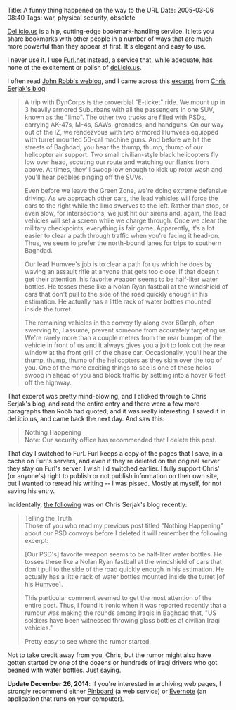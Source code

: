 Title: A funny thing happened on the way to the URL
Date: 2005-03-06 08:40
Tags: war, physical security, obsolete

[Del.icio.us](http://del.icio.us/) is a hip, cutting-edge
bookmark-handling service. It lets you share bookmarks with other people
in a number of ways that are much more powerful than they appear at
first. It's elegant and easy to use.

I never use it. I use [Furl.net](https://web.archive.org/web/20050303045142/http://www.furl.net/index.jsp) instead, a service
that, while adequate, has none of the excitement or polish of
[del.icio.us](http://del.icio.us/).

I often read [John Robb's weblog](http://jrobb.mindplex.org/), and I
came across this [excerpt](http://jrobb.mindplex.org/2005/02/10.html)
from [Chris Serjak's blog](http://serjak.blogspot.com/):

> A trip with DynCorps is the proverbial "E-ticket" ride. We mount up in
> 3 heavily armored Suburbans with all the passengers in one SUV, known
> as the "limo". The other two trucks are filled with PSDs, carrying
> AK-47s, M-4s, SAWs, grenades, and handguns. On our way out of the IZ,
> we rendezvous with two armored Humvees equipped with turret mounted
> 50-cal machine guns. And before we hit the streets of Baghdad, you
> hear the thump, thump, thump of our helicopter air support. Two small
> civilian-style black helicopters fly low over head, scouting our route
> and watching our flanks from above. At times, they'll swoop low enough
> to kick up rotor wash and you'll hear pebbles pinging off the SUVs.
>
> Even before we leave the Green Zone, we're doing extreme defensive
> driving. As we approach other cars, the lead vehicles will force the
> cars to the right while the limo swerves to the left. Rather than
> stop, or even slow, for intersections, we just hit our sirens and,
> again, the lead vehicles will set a screen while we charge through.
> Once we clear the military checkpoints, everything is fair game.
> Apparently, it's a lot easier to clear a path through traffic when
> you're facing it head-on. Thus, we seem to prefer the north-bound
> lanes for trips to southern Baghdad.
>
> Our lead Humvee's job is to clear a path for us which he does by
> waving an assault rifle at anyone that gets too close. If that doesn't
> get their attention, his favorite weapon seems to be half-liter water
> bottles. He tosses these like a Nolan Ryan fastball at the windshield
> of cars that don't pull to the side of the road quickly enough in his
> estimation. He actually has a little rack of water bottles mounted
> inside the turret.
>
> The remaining vehicles in the convoy fly along over 60mph, often
> swerving to, I assume, prevent someone from accurately targeting us.
> We're rarely more than a couple meters from the rear bumper of the
> vehicle in front of us and it always gives you a jolt to look out the
> rear window at the front grill of the chase car. Occasionally, you'll
> hear the thump, thump, thump of the helicopters as they skim over the
> top of you. One of the more exciting things to see is one of these
> helos swoop in ahead of you and block traffic by settling into a hover
> 6 feet off the highway.

That excerpt was pretty mind-blowing, and I clicked through to Chris
Serjak's blog, and read the entire entry and there were a few more
paragraphs than Robb had quoted, and it was really interesting. I saved
it in del.icio.us, and came back the next day. And saw this:

> Nothing Happening  
>  Note: Our security office has recommended that I delete this post.

That day I switched to Furl. Furl keeps a copy of the pages that I save,
in a cache on Furl's servers, and even if they're deleted on the
original server they stay on Furl's server. I wish I'd switched earlier.
I fully support Chris' (or anyone's) right to publish or not publish
information on their own site, but I wanted to reread his writing -- I
was pissed. Mostly at myself, for not saving his entry.

Incidentally, [the
following](http://serjak.blogspot.com/2005/03/telling-truth.html) was on
Chris Serjak's blog recently:

> Telling the Truth  
>  Those of you who read my previous post titled "Nothing Happening"
> about our PSD convoys before I deleted it will remember the following
> excerpt:
>
> [Our PSD's] favorite weapon seems to be half-liter water bottles. He
> tosses these like a Nolan Ryan fastball at the windshield of cars that
> don't pull to the side of the road quickly enough in his estimation.
> He actually has a little rack of water bottles mounted inside the
> turret [of his Humvee].
>
> This particular comment seemed to get the most attention of the entire
> post. Thus, I found it ironic when it was reported recently that a
> rumour was making the rounds among Iraqis in Baghdad that, "US
> soldiers have been witnessed throwing glass bottles at civilian Iraqi
> vehicles."
>
> Pretty easy to see where the rumor started.

Not to take credit away from you, Chris, but the rumor might also have
gotten started by one of the dozens or hundreds of Iraqi drivers who got
beaned with water bottles. Just saying.

__Update December 26, 2014__: If you're interested in archiving web pages,
I strongly recommend either [Pinboard](https://pinboard.in/) (a web
service) or [Evernote](https://evernote.com/) (an application that
runs on your computer).

